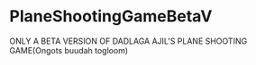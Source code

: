 # PlaneShootingGameBetaV

ONLY A BETA VERSION OF DADLAGA AJIL'S PLANE SHOOTING GAME(Ongots buudah togloom)
